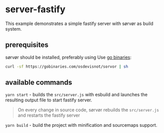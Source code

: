 # server-fastify

This example demonstrates a simple fastify server with sørvør as build system.

## prerequisites

sørvør should be installed, preferably using Use [go binaries](https://gobinaries.com/):

```bash
curl -sf https://gobinaries.com/osdevisnot/sorvor | sh
```

## available commands

`yarn start` - builds the `src/server.js` with esbuild and launches the resulting output file to start fastify server.

> On every change in source code, sørvør rebuilds the `src/server.js` and restarts the fastify server

`yarn build` - build the project with minification and sourcemaps support.

